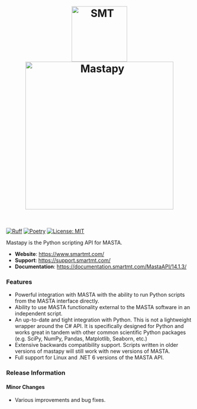 <h1 align="center">
<img src="https://documentation.smartmt.com/MastaAPI/14.1.3/images/smt_logo.png" width="150" alt="SMT"><br>
<img src="https://documentation.smartmt.com/MastaAPI/14.1.3/images/MASTA_14_logo.png" width="400" alt="Mastapy">
</h1><br>

[![Ruff](https://img.shields.io/endpoint?url=https://raw.githubusercontent.com/astral-sh/ruff/main/assets/badge/v2.json)](https://github.com/astral-sh/ruff) [![Poetry](https://img.shields.io/endpoint?url=https://python-poetry.org/badge/v0.json)](https://python-poetry.org/) [![License: MIT](https://img.shields.io/badge/License-MIT-yellow.svg)](https://opensource.org/licenses/MIT)

Mastapy is the Python scripting API for MASTA.

- **Website**: https://www.smartmt.com/
- **Support**: https://support.smartmt.com/
- **Documentation**: https://documentation.smartmt.com/MastaAPI/14.1.3/


### Features

- Powerful integration with MASTA with the ability to run Python scripts from the MASTA interface directly.
- Ability to use MASTA functionality external to the MASTA software in an independent script.
- An up-to-date and tight integration with Python. This is not a lightweight wrapper around the C# API. It is specifically designed for Python and works great in tandem with other common scientific Python packages (e.g. SciPy, NumPy, Pandas, Matplotlib, Seaborn, etc.)
- Extensive backwards compatibility support. Scripts written in older versions of mastapy will still work with new versions of MASTA.
- Full support for Linux and .NET 6 versions of the MASTA API.

### Release Information

#### Minor Changes

- Various improvements and bug fixes.